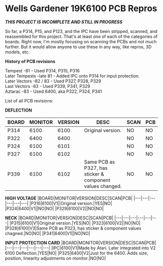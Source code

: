 # Wells Gardener 19K6100 PCB Repros

***THIS PROJECT IS INCOMPLETE AND STILL IN PROGRESS***

So far, a P314, P15, and P123, and the IPC have been stripped, scanned, and reassembled for this project.
That's at least one of each of the categories of boards. 
Right now, I'm mostly focusing on scanning the PCBs and not much further. 
But it would allow anyone to use these in any way, like repros, 3D models, etc.

**History of PCB revisions**

Tempest 	-81	  - Used P314, P315, P316\
Later Tempests	-late 81 - Added IPC onto P314 for input protection.\
Later Vectors 	-82 / 83 - Used P327, P328, P329\
Last Vectors   	-83	 - Used P339, P341, P329\
Aztarac		      -83  	 - Used 6400, aka P322, P324, P341


List of all PCB revisions:

**DEFLECTION**

|BOARD|MONITOR|VERSION|DESC|SCAN|PCB|
|---|---|---|---|---|---|
|P314|6100|6100|Original version.|NO|NO|
|P322|6400|6400||NO|NO|
|P324|6100|6101||NO|NO|
|P327|6100|6102||NO|NO|
|P339|6100|6102|Same PCB as P327, has sticker & component values changed.|NO|NO|

**HIGH VOLTAGE**
|BOARD|MONITOR|VERSION|DESC|SCAN|PCB|
|---|---|---|---|---|---|
|P316|6100|V1||Original version.|YES|NO|
|P324|6400|V1||NO|NO|
|P329|6100|V2||NO|NO|	

**NECK**
|BOARD|MONITOR|VERSION|DESC|SCAN|PCB|
|---|---|---|---|---|---|
|P315|6100|V1|Original version.|YES|NO|
|P323|6100|V2||NO|NO|
|P328|6100|V3|Same PCB as P323, has sticker & component values chagned.|NO|NO|
|P341|6400|V1||NO|NO|

**INPUT PROTECTION CARD**
|BOARD|MONITOR|VERSION|DESC|SCAN|PCB|
|---|---|---|---|---|---|
|IPC|6100|V1|Made by Atari. Later integrated into V2 6100 Deflection.|YES|NO|
|P325|6400|V2|Just for the 6400. Adds size, position, linearity adjustments on monitor.|NO|NO|



